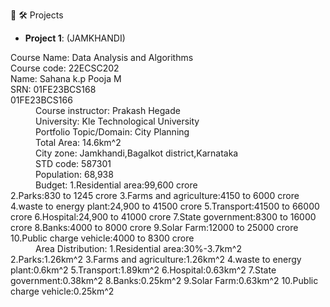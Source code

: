 👋
 🛠️ Projects
- **Project 1**: (JAMKHANDI)

<dl>
<dt>Course Name:
  Data Analysis and Algorithms</dd>

<dt>Course code:
    22ECSC202</dd>
<dt>Name:
    Sahana k.p</dd>
    Pooja M</dd>
<dt>SRN:
    01FE23BCS168</dt>
    01FE23BCS166</dt>
<dd>Course instructor:
     Prakash Hegade</dd>
<dd>University:
     Kle Technological University</dd>
<dd>Portfolio Topic/Domain:
     City Planning</dd>
<dd>Total Area:
      14.6km^2</dd>
<dd>City zone:
      Jamkhandi,Bagalkot district,Karnataka</dd>
<dd>STD code:
      587301</dd>
     <dd>Population:
     68,938</dd>
 <dd>Budget:
     1.Residential area:99,600 crore</dd>
     2.Parks:830 to 1245 crore</dd>
     3.Farms and agriculture:4150 to 6000 crore</dd>
     4.waste to energy plant:24,900 to 41500 crore</dd>
     5.Transport:41500 to 66000 crore</dd>
     6.Hospital:24,900 to 41000 crore</dd>
     7.State government:8300 to 16000 crore</dd>
     8.Banks:4000 to 8000 crore</dd>
     9.Solar Farm:12000 to 25000 crore</dd>
     10.Public charge vehicle:4000 to 8300 crore</dd>
<dd>Area Distribution:
     1.Residential area:30%-3.7km^2</dd>
     2.Parks:1.26km^2</dd>
     3.Farms and agriculture:1.26km^2</dd>
     4.waste to energy plant:0.6km^2</dd>
     5.Transport:1.89km^2</dd>
     6.Hospital:0.63km^2</dd>
     7.State government:0.38km^2</dd>
     8.Banks:0.25km^2</dd>
     9.Solar Farm:0.63km^2</dd>
     10.Public charge vehicle:0.25km^2 </dd>
